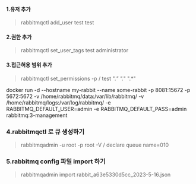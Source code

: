 #### **1.유저 추가**

> rabbitmqctl add_user test test

#### 2.권한 추가

> rabbitmqctl set_user_tags test administrator

#### 3.접근허용 범위 추가

> rabbitmqctl set_permissions -p / test ".*" ".*" ".*"




docker run -d --hostname my-rabbit --name some-rabbit -p 8081:15672 -p 5672:5672 -v /home/rabbitmq/data:/var/lib/rabbitmq/ -v /home/rabbitmq/logs:/var/log/rabbitmq/ -e RABBITMQ_DEFAULT_USER=admin -e RABBITMQ_DEFAULT_PASS=admin rabbitmq:3-management




### 4.rabbitmqctl 로 큐 생성하기

> rabbitmqadmin -u root -p root -V / declare queue name=010


### 5.rabbitmq config 파일 import 하기

> rabbitmqadmin import rabbit_a63e5330d5cc_2023-5-16.json
